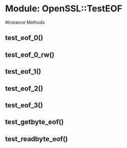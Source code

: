 # Module: OpenSSL::TestEOF
    




#Instance Methods
## test_eof_0() [](#method-i-test_eof_0)

## test_eof_0_rw() [](#method-i-test_eof_0_rw)

## test_eof_1() [](#method-i-test_eof_1)

## test_eof_2() [](#method-i-test_eof_2)

## test_eof_3() [](#method-i-test_eof_3)

## test_getbyte_eof() [](#method-i-test_getbyte_eof)

## test_readbyte_eof() [](#method-i-test_readbyte_eof)

